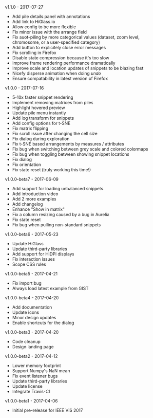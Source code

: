 v1.1.0 - 2017-07-27

- Add pile details panel with annotations
- Add link to HiGlass.io
- Allow config to be more flexible
- Fix minor issue with the arrange field
- Fix auot-piling by more categorical values (dataset, zoom level, chromosome, or a user-specified category)
- Add button to explicitely close error messages
- Fix scrolling in Firefox
- Disable state compression because it's too slow
- Improve frame rendering performance dramatically
- Improve scale and location updates of snippets to be blazing fast
- Nicefy disperse animation when doing _undo_
- Ensure compatability in latest version of Firefox

v1.0.0 - 2017-07-16

- 5-10x faster snippet rendering
- Implement removing matrices from piles
- Highlight hovered preview
- Update pile menu instantly
- Add log transform for snippets
- Add config options for t-SNE
- Fix matrix flipping
- Fix scroll issue after changing the cell size
- Fix dialog during exploration
- Fix t-SNE based arrangements by measures / attributes
- Fix bug when switching between grey scale and colored colormaps
- Fix bug when toggling between showing snippet locations
- Fix dialog
- Fix orientation
- Fix state reset (truly working this time!)

v1.0.0-beta7 - 2017-06-09

- Add support for loading unbalanced snippets
- Add introduction video
- Add 2 more examples
- Add changelog
- Enhance "Show in matrix"
- Fix a column resizing caused by a bug in Aurelia
- Fix state reset
- Fix bug when pulling non-standard snippets

v1.0.0-beta6 - 2017-05-23

- Update HiGlass
- Update third-party libraries
- Add support for HiDPI displays
- Fix interaction issues
- Scope CSS rules

v1.0.0-beta5 - 2017-04-21

- Fix import bug
- Always load latest example from GIST

v1.0.0-beta4 - 2017-04-20

- Add documentation
- Update icons
- Minor design updates
- Enable shortcuts for the dialog

v1.0.0-beta3 - 2017-04-20

- Code cleanup
- Design landing page

v1.0.0-beta2 - 2017-04-12

- Lower memory footprint
- Support Numpy's NaN mean
- Fix event listener bugs
- Update third-party libraries
- Update license
- Integrate Travis-CI

v1.0.0-beta1 - 2017-04-06

- Initial pre-release for IEEE VIS 2017
